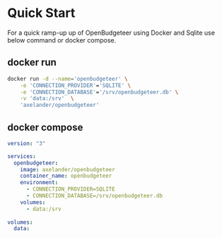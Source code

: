 ﻿# Quick Start

For a quick ramp-up up of OpenBudgeteer using Docker and Sqlite use below command or docker compose.

## docker run

```bash
docker run -d --name='openbudgeteer' \
    -e 'CONNECTION_PROVIDER'='SQLITE' \
    -e 'CONNECTION_DATABASE'='/srv/openbudgeteer.db' \
    -v 'data:/srv'  \
    'axelander/openbudgeteer'
```

## docker compose

```yml
version: "3"

services:
  openbudgeteer:
    image: axelander/openbudgeteer
    container_name: openbudgeteer
    environment:
      - CONNECTION_PROVIDER=SQLITE
      - CONNECTION_DATABASE=/srv/openbudgeteer.db
    volumes:
      - data:/srv
        
volumes:
  data:
```
